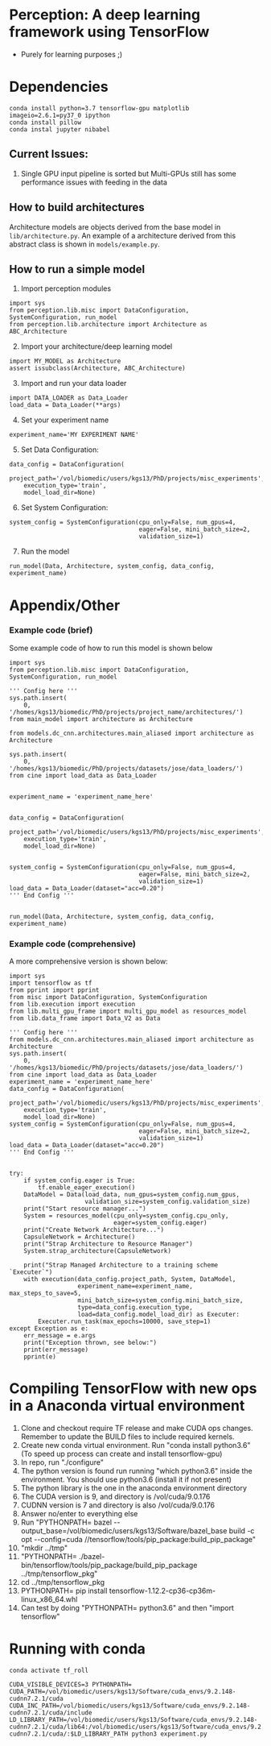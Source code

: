 # Perception: A deep learning framework using TensorFlow

* Purely for learning purposes ;)

# Dependencies

```
conda install python=3.7 tensorflow-gpu matplotlib imageio=2.6.1=py37_0 ipython
conda install pillow
conda instal jupyter nibabel
```

## Current Issues:
1. Single GPU input pipeline is sorted but Multi-GPUs still has some performance issues with feeding in the data

## How to build architectures
Architecture models are objects derived from the base model in `lib/architecture.py`. An example of a architecture derived from this abstract class is shown in `models/example.py`.

## How to run a simple model
1. Import perception modules
```
import sys
from perception.lib.misc import DataConfiguration, SystemConfiguration, run_model
from perception.lib.architecture import Architecture as ABC_Architecture
```
2. Import your architecture/deep learning model
```
import MY_MODEL as Architecture
assert issubclass(Architecture, ABC_Architecture)
```
3. Import and run your data loader
```
import DATA_LOADER as Data_Loader
load_data = Data_Loader(**args)
```
4. Set your experiment name
```
experiment_name='MY EXPERIMENT NAME'
```
5. Set Data Configuration:
```
data_config = DataConfiguration(
    project_path='/vol/biomedic/users/kgs13/PhD/projects/misc_experiments',
    execution_type='train',
    model_load_dir=None)
```
6. Set System Configuration:
```
system_config = SystemConfiguration(cpu_only=False, num_gpus=4,
                                    eager=False, mini_batch_size=2,
                                    validation_size=1)
```
7. Run the model
```
run_model(Data, Architecture, system_config, data_config, experiment_name)
```

Appendix/Other
======
### Example code (brief)
Some example code of how to run this model is shown below
```
import sys
from perception.lib.misc import DataConfiguration, SystemConfiguration, run_model

''' Config here '''
sys.path.insert(
    0, '/homes/kgs13/biomedic/PhD/projects/project_name/architectures/')
from main_model import architecture as Architecture

from models.dc_cnn.architectures.main_aliased import architecture as Architecture

sys.path.insert(
    0, '/homes/kgs13/biomedic/PhD/projects/datasets/jose/data_loaders/')
from cine import load_data as Data_Loader


experiment_name = 'experiment_name_here'


data_config = DataConfiguration(
    project_path='/vol/biomedic/users/kgs13/PhD/projects/misc_experiments',
    execution_type='train',
    model_load_dir=None)


system_config = SystemConfiguration(cpu_only=False, num_gpus=4,
                                    eager=False, mini_batch_size=2,
                                    validation_size=1)
load_data = Data_Loader(dataset="acc=0.20")
''' End Config '''


run_model(Data, Architecture, system_config, data_config, experiment_name)
```
### Example code (comprehensive)
A more comprehensive version is shown below:
```
import sys
import tensorflow as tf
from pprint import pprint
from misc import DataConfiguration, SystemConfiguration
from lib.execution import execution
from lib.multi_gpu_frame import multi_gpu_model as resources_model
from lib.data_frame import Data_V2 as Data

''' Config here '''
from models.dc_cnn.architectures.main_aliased import architecture as Architecture
sys.path.insert(
    0, '/homes/kgs13/biomedic/PhD/projects/datasets/jose/data_loaders/')
from cine import load_data as Data_Loader
experiment_name = 'experiment_name_here'
data_config = DataConfiguration(
    project_path='/vol/biomedic/users/kgs13/PhD/projects/misc_experiments',
    execution_type='train',
    model_load_dir=None)
system_config = SystemConfiguration(cpu_only=False, num_gpus=4,
                                    eager=False, mini_batch_size=2,
                                    validation_size=1)
load_data = Data_Loader(dataset="acc=0.20")
''' End Config '''


try:
    if system_config.eager is True:
        tf.enable_eager_execution()
    DataModel = Data(load_data, num_gpus=system_config.num_gpus,
                     validation_size=system_config.validation_size)
    print("Start resource manager...")
    System = resources_model(cpu_only=system_config.cpu_only,
                             eager=system_config.eager)
    print("Create Network Architecture...")
    CapsuleNetwork = Architecture()
    print("Strap Architecture to Resource Manager")
    System.strap_architecture(CapsuleNetwork)

    print("Strap Managed Architecture to a training scheme `Executer`")
    with execution(data_config.project_path, System, DataModel,
                   experiment_name=experiment_name, max_steps_to_save=5,
                   mini_batch_size=system_config.mini_batch_size,
                   type=data_config.execution_type,
                   load=data_config.model_load_dir) as Executer:
        Executer.run_task(max_epochs=10000, save_step=1)
except Exception as e:
    err_message = e.args
    print("Exception thrown, see below:")
    print(err_message)
    pprint(e)

```

# Compiling TensorFlow with new ops in a Anaconda virtual environment
1. Clone and checkout require TF release and make CUDA ops changes. Remember to update the BUILD files to include required kernels.
2. Create new conda virtual environment. Run "conda install python3.6" (To speed up process can create and install tensorflow-gpu)
3. In repo, run "./configure"
4. The python version is found run running "which python3.6" inside the environment. You should use python3.6 (install it if not present)
5. The python library is the one in the anaconda environment directory
6. The CUDA version is 9, and directory is /vol/cuda/9.0.176
7. CUDNN version is 7 and directory is also /vol/cuda/9.0.176
8. Answer no/enter to everything else
9. Run "PYTHONPATH= bazel --output_base=/vol/biomedic/users/kgs13/Software/bazel_base build -c opt --config=cuda //tensorflow/tools/pip_package:build_pip_package"
10. "mkdir ../tmp"
11. "PYTHONPATH= ./bazel-bin/tensorflow/tools/pip_package/build_pip_package ../tmp/tensorflow_pkg"
12. cd ../tmp/tensorflow_pkg
13. PYTHONPATH= pip install tensorflow-1.12.2-cp36-cp36m-linux_x86_64.whl
14. Can test by doing "PYTHONPATH= python3.6" and then "import tensorflow"



# Running with conda

```
conda activate tf_roll
```
```
CUDA_VISIBLE_DEVICES=3 PYTHONPATH= CUDA_PATH=/vol/biomedic/users/kgs13/Software/cuda_envs/9.2.148-cudnn7.2.1/cuda CUDA_INC_PATH=/vol/biomedic/users/kgs13/Software/cuda_envs/9.2.148-cudnn7.2.1/cuda/include LD_LIBRARY_PATH=/vol/biomedic/users/kgs13/Software/cuda_envs/9.2.148-cudnn7.2.1/cuda/lib64:/vol/biomedic/users/kgs13/Software/cuda_envs/9.2.148-cudnn7.2.1/cuda/:$LD_LIBRARY_PATH python3 experiment.py
```
